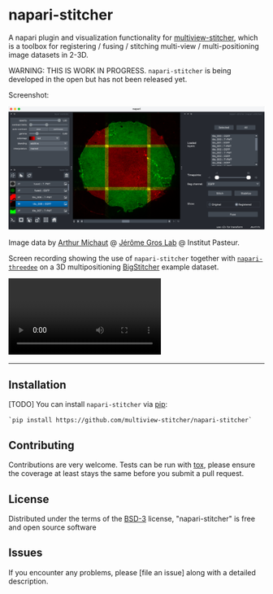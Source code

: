 <!--
[![License BSD-3](https://img.shields.io/pypi/l/napari-stitcher.svg?color=green)](https://github.com/multiview-stitcher/napari-stitcher/raw/main/LICENSE)
[![PyPI](https://img.shields.io/pypi/v/napari-stitcher.svg?color=green)](https://pypi.org/project/napari-stitcher)
[![Python Version](https://img.shields.io/pypi/pyversions/napari-stitcher.svg?color=green)](https://python.org)
[![tests](https://github.com/multiview-stitcher/napari-stitcher/workflows/tests/badge.svg)](https://github.com/multiview-stitcher/napari-stitcher/actions)
[![codecov](https://codecov.io/gh/multiview-stitcher/napari-stitcher/branch/main/graph/badge.svg)](https://codecov.io/gh/multiview-stitcher/napari-stitcher)
[![napari hub](https://img.shields.io/endpoint?url=https://api.napari-hub.org/shields/napari-stitcher)](https://napari-hub.org/plugins/napari-stitcher)
-->

[napari]: https://github.com/napari/napari
[Cookiecutter]: https://github.com/audreyr/cookiecutter
[@napari]: https://github.com/napari
[MIT]: http://opensource.org/licenses/MIT
[BSD-3]: http://opensource.org/licenses/BSD-3-Clause
[GNU GPL v3.0]: http://www.gnu.org/licenses/gpl-3.0.txt
[GNU LGPL v3.0]: http://www.gnu.org/licenses/lgpl-3.0.txt
[Apache Software License 2.0]: http://www.apache.org/licenses/LICENSE-2.0
[Mozilla Public License 2.0]: https://www.mozilla.org/media/MPL/2.0/index.txt
[cookiecutter-napari-plugin]: https://github.com/napari/cookiecutter-napari-plugin

[napari]: https://github.com/napari/napari
[tox]: https://tox.readthedocs.io/en/latest/
[pip]: https://pypi.org/project/pip/
[PyPI]: https://pypi.org/

# napari-stitcher
A napari plugin and visualization functionality for [multiview-stitcher](https://github.com/multiview-stitcher/multiview-stitcher), which is a toolbox for registering / fusing / stitching multi-view / multi-positioning image datasets in 2-3D.

WARNING: THIS IS WORK IN PROGRESS. `napari-stitcher` is being developed in the open but has not been released yet.

Screenshot:

![](misc-data/20230929_screenshot.png)

Image data by [Arthur Michaut](https://research.pasteur.fr/fr/member/arthur-michaut/) @ [Jérôme Gros Lab](https://research.pasteur.fr/fr/team/dynamic-regulation-of-morphogenesis/) @ Institut Pasteur.

Screen recording showing the use of `napari-stitcher` together with [`napari-threedee`](https://github.com/napari-threedee/napari-threedee) on a 3D multipositioning [BigStitcher](https://imagej.net/plugins/bigstitcher/) example dataset.

![](misc-data/napari_stitcher_threedee_screen_recording.mp4)

----------------------------------
## Installation

[TODO] You can install `napari-stitcher` via [pip]:

    `pip install https://github.com/multiview-stitcher/napari-stitcher`

## Contributing

Contributions are very welcome. Tests can be run with [tox], please ensure
the coverage at least stays the same before you submit a pull request.

## License

Distributed under the terms of the [BSD-3] license,
"napari-stitcher" is free and open source software

## Issues

If you encounter any problems, please [file an issue] along with a detailed description.
